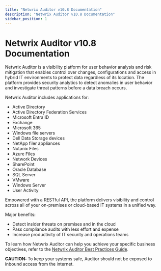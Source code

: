 ```yaml
---
title: "Netwrix Auditor v10.8 Documentation"
description: "Netwrix Auditor v10.8 Documentation"
sidebar_position: 1
---
```


# Netwrix Auditor v10.8 Documentation

Netwrix Auditor is a visibility platform for user behavior analysis and risk mitigation that enables
control over changes, configurations and access in hybrid IT environments to protect data regardless
of its location. The platform provides security analytics to detect anomalies in user behavior and
investigate threat patterns before a data breach occurs.

Netwrix Auditor includes applications for:

- Active Directory
- Active Directory Federation Services
- Microsoft Entra ID
- Exchange
- Microsoft 365
- Windows file servers
- Dell Data Storage devices
- NetApp filer appliances
- Nutanix Files
- Azure Files
- Network Devices
- SharePoint
- Oracle Database
- SQL Server
- VMware
- Windows Server
- User Activity

Empowered with a RESTful API, the platform delivers visibility and control across all of your
on-premises or cloud-based IT systems in a unified way.

Major benefits:

- Detect insider threats on premises and in the cloud
- Pass compliance audits with less effort and expense
- Increase productivity of IT security and operations teams

To learn how Netwrix Auditor can help you achieve your specific business objectives, refer to the
[Netwrix Auditor Best Practices Guide](https://helpcenter.netwrix.com/bundle/Auditor_BestPractices_10.0/resource/NetwrixAuditor_BestPractices_10.0.pdf).

**CAUTION:** To keep your systems safe, Auditor should not be exposed to inbound access from the
internet.

